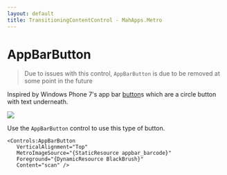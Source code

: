 ```yaml
---
layout: default
title: TransitioningContentControl - MahApps.Metro
---
```


# AppBarButton 

> Due to issues with this control, `AppBarButton` is due to be removed at some point in the future

Inspired by Windows Phone 7's app bar [button]({{site.baseurl}}/controls/buttons.html)s which are a circle button with text underneath.  

![](http://images.theleagueofpaul.com/appbarbuttoncontrol.png)  

Use the `AppBarButton` control to use this type of button.  

    <Controls:AppBarButton
       VerticalAlignment="Top"
       MetroImageSource="{StaticResource appbar_barcode}"
       Foreground="{DynamicResource BlackBrush}"
       Content="scan" />  

